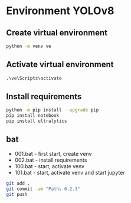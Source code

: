 # Environment YOLOv8

## Create virtual environment

```cmd
python -m venv ve
```

## Activate virtual environment

```cmd
.\ve\Scripts\activate
```

## Install requirements

```bash
python -m pip install --upgrade pip
pip install notebook
pip install ultralytics
```

## bat

- 001.bat - first start, create venv
- 002.bat - install requirements
- 100.bat - start, activate venv
- 101.bat - start, activate venv and start jupyter

```bash
git add .
git commit -am "Paths 0.2.3"
git push
```
